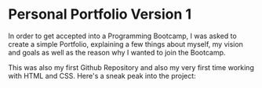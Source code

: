 # Personal Portfolio Version 1

In order to get accepted into a Programming Bootcamp, I was asked to create a simple Portfolio, explaining a few things about myself, my vision and goals as well as the reason why I wanted to join the Bootcamp. 

This was also my first Github Repository and also my very first time working with HTML and CSS. Here's a sneak peak into the project: 



